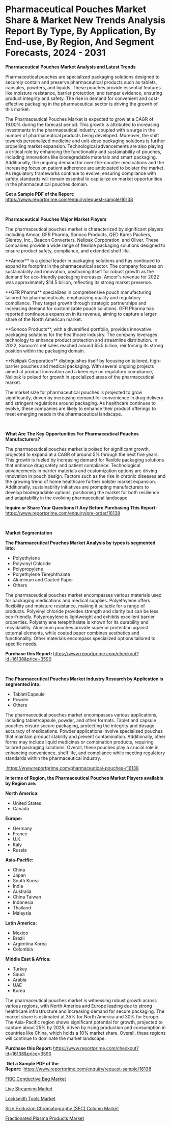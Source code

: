 <p><h1>Pharmaceutical Pouches Market Share & Market New Trends Analysis Report By Type, By Application, By End-use, By Region, And Segment Forecasts, 2024 - 2031</h1></p><p><strong>Pharmaceutical Pouches Market Analysis and Latest Trends</strong></p>
<p><p>Pharmaceutical pouches are specialized packaging solutions designed to securely contain and preserve pharmaceutical products such as tablets, capsules, powders, and liquids. These pouches provide essential features like moisture resistance, barrier protection, and tamper evidence, ensuring product integrity and safety. The rise in demand for convenient and cost-effective packaging in the pharmaceutical sector is driving the growth of this market.</p><p>The Pharmaceutical Pouches Market is expected to grow at a CAGR of 19.00% during the forecast period. This growth is attributed to increasing investments in the pharmaceutical industry, coupled with a surge in the number of pharmaceutical products being developed. Moreover, the shift towards personalized medicine and unit-dose packaging solutions is further propelling market expansion. Technological advancements are also playing a critical role by enhancing the functionality and sustainability of pouches, including innovations like biodegradable materials and smart packaging. Additionally, the ongoing demand for over-the-counter medications and the increasing focus on patient adherence are anticipated to bolster the market. As regulatory frameworks continue to evolve, ensuring compliance with safety standards will remain essential to capitalize on market opportunities in the pharmaceutical pouches domain.</p></p>
<p><strong>Get a Sample PDF of the Report:&nbsp;</strong> <a href="https://www.reportprime.com/enquiry/request-sample/16138?utm_campaign=57&utm_medium=2&utm_source=Github&utm_content=ia&utm_term=02122024&utm_id=pharmaceutical-pouches">https://www.reportprime.com/enquiry/request-sample/16138</a></p>
<p>&nbsp;</p>
<p><strong>Pharmaceutical Pouches Major Market Players</strong></p>
<p><p>The pharmaceutical pouches market is characterized by significant players including Amcor, GFR Pharma, Sonoco Products, QED Kares Packers, Glenroy, Inc., Beacon Converters, Nelipak Corporation, and Oliver. These companies provide a wide range of flexible packaging solutions designed to ensure product safety, compliance, and extended shelf life.</p><p>**Amcor** is a global leader in packaging solutions and has continued to expand its footprint in the pharmaceutical sector. The company focuses on sustainability and innovation, positioning itself for robust growth as the demand for eco-friendly packaging increases. Amcor's revenue for 2022 was approximately $14.5 billion, reflecting its strong market presence.</p><p>**GFR Pharma** specializes in comprehensive pouch manufacturing tailored for pharmaceuticals, emphasizing quality and regulatory compliance. They target growth through strategic partnerships and increasing demand for customizable pouch solutions. GFR Pharma has reported continuous expansion in its revenue, aiming to capture a larger share of the North American market.</p><p>**Sonoco Products**, with a diversified portfolio, provides innovative packaging solutions for the healthcare industry. The company leverages technology to enhance product protection and streamline distribution. In 2022, Sonoco's net sales reached around $5.5 billion, reinforcing its strong position within the packaging domain.</p><p>**Nelipak Corporation** distinguishes itself by focusing on tailored, high-barrier pouches and medical packaging. With several ongoing projects aimed at product innovation and a keen eye on regulatory compliance, Nelipak is poised for growth in specialized areas of the pharmaceutical market.</p><p>The market size for pharmaceutical pouches is projected to grow significantly, driven by increasing demand for convenience in drug delivery and stringent regulations around packaging. As healthcare continues to evolve, these companies are likely to enhance their product offerings to meet emerging needs in the pharmaceutical landscape.</p></p>
<p>&nbsp;</p>
<p><strong>What Are The Key Opportunities For Pharmaceutical Pouches Manufacturers?</strong></p>
<p><p>The pharmaceutical pouches market is poised for significant growth, projected to expand at a CAGR of around 5% through the next five years. This growth is fueled by increasing demand for flexible packaging solutions that enhance drug safety and patient compliance. Technological advancements in barrier materials and customization options are driving innovation in pouch design. Factors such as the rise in chronic diseases and the growing trend of home healthcare further bolster market expansion. Additionally, sustainability initiatives are prompting manufacturers to develop biodegradable options, positioning the market for both resilience and adaptability in the evolving pharmaceutical landscape.</p></p>
<p><strong>Inquire or Share Your Questions If Any Before Purchasing This Report:</strong> <a href="https://www.reportprime.com/enquiry/pre-order/16138?utm_campaign=57&utm_medium=2&utm_source=Github&utm_content=ia&utm_term=02122024&utm_id=pharmaceutical-pouches">https://www.reportprime.com/enquiry/pre-order/16138</a></p>
<p>&nbsp;</p>
<p><strong>Market Segmentation</strong></p>
<p><strong>The Pharmaceutical Pouches Market Analysis by types is segmented into:</strong></p>
<p><ul><li>Polyethylene</li><li>Polyvinyl Chloride</li><li>Polypropylene</li><li>Polyethylene Terephthalate</li><li>Aluminum and Coated Paper</li><li>Others</li></ul></p>
<p><p>The pharmaceutical pouches market encompasses various materials used for packaging medications and medical supplies. Polyethylene offers flexibility and moisture resistance, making it suitable for a range of products. Polyvinyl chloride provides strength and clarity but can be less eco-friendly. Polypropylene is lightweight and exhibits excellent barrier properties. Polyethylene terephthalate is known for its durability and recyclability. Aluminum pouches provide superior protection against external elements, while coated paper combines aesthetics and functionality. Other materials encompass specialized options tailored to specific needs.</p></p>
<p><strong>Purchase this Report:&nbsp;</strong><a href="https://www.reportprime.com/checkout?id=16138&price=3590&utm_campaign=57&utm_medium=2&utm_source=Github&utm_content=ia&utm_term=02122024&utm_id=pharmaceutical-pouches">https://www.reportprime.com/checkout?id=16138&price=3590</a></p>
<p>&nbsp;</p>
<p><strong>The Pharmaceutical Pouches Market Industry Research by Application is segmented into:</strong></p>
<p><ul><li>Tablet/Capsule</li><li>Powder</li><li>Others</li></ul></p>
<p><p>The pharmaceutical pouches market encompasses various applications, including tablet/capsule, powder, and other formats. Tablet and capsule pouches ensure secure packaging, protecting the integrity and dosage accuracy of medications. Powder applications involve specialized pouches that maintain product stability and prevent contamination. Additionally, other forms may include liquid medicines or combination products, requiring tailored packaging solutions. Overall, these pouches play a crucial role in enhancing convenience, shelf life, and compliance while meeting regulatory standards within the pharmaceutical industry.</p></p>
<p><a href="https://www.reportprime.com/pharmaceutical-pouches-r16138?utm_campaign=57&utm_medium=2&utm_source=Github&utm_content=ia&utm_term=02122024&utm_id=pharmaceutical-pouches">&nbsp;https://www.reportprime.com/pharmaceutical-pouches-r16138</a></p>
<p><strong>In terms of Region, the Pharmaceutical Pouches Market Players available by Region are:</strong></p>
<p>
    <p> <strong> North America: </strong>
        <ul>
            <li>United States</li>
            <li>Canada</li>
        </ul>
        </p> 
    <p> <strong> Europe: </strong>
        <ul>
            <li>Germany</li>
            <li>France</li>
            <li>U.K.</li>
            <li>Italy</li>
            <li>Russia</li>
        </ul>
        </p> 
    <p> <strong> Asia-Pacific: </strong>
        <ul>
            <li>China</li>
            <li>Japan</li>
            <li>South Korea</li>
            <li>India</li>
            <li>Australia</li>
            <li>China Taiwan</li>
            <li>Indonesia</li>
            <li>Thailand</li>
            <li>Malaysia</li>
        </ul>
        </p> 
    <p> <strong> Latin America: </strong>
        <ul>
            <li>Mexico</li>
            <li>Brazil</li>
            <li>Argentina Korea</li>
            <li>Colombia</li>
        </ul>
        </p> 
    <p> <strong> Middle East & Africa: </strong>
        <ul>
            <li>Turkey</li>
            <li>Saudi</li>
            <li>Arabia</li>
            <li>UAE</li>
            <li>Korea</li>
        </ul>
    </p>
    </p>
<p><p>The pharmaceutical pouches market is witnessing robust growth across various regions, with North America and Europe leading due to strong healthcare infrastructure and increasing demand for secure packaging. The market share is estimated at 35% for North America and 30% for Europe. The Asia-Pacific region shows significant potential for growth, projected to capture about 25% by 2025, driven by rising production and consumption in countries like China, which holds a 10% market share. Overall, these regions will continue to dominate the market landscape.</p></p>
<p><strong>Purchase this Report: </strong><a href="https://www.reportprime.com/checkout?id=16138&price=3590&utm_campaign=57&utm_medium=2&utm_source=Github&utm_content=ia&utm_term=02122024&utm_id=pharmaceutical-pouches">https://www.reportprime.com/checkout?id=16138&price=3590</a></p>
<p>&nbsp;<strong>Get a Sample PDF of the Report:&nbsp;&nbsp;</strong><a href="https://www.reportprime.com/enquiry/request-sample/16138?utm_campaign=57&utm_medium=2&utm_source=Github&utm_content=ia&utm_term=02122024&utm_id=pharmaceutical-pouches">https://www.reportprime.com/enquiry/request-sample/16138</a></p>
<p><strong></strong></p>
<p><p><a href="https://github.com/AshrafKhan865/Market-Research-Report-List-1/blob/main/fibc-conductive-bag-market.md?utm_campaign=57&utm_medium=2&utm_source=Github&utm_content=ia&utm_term=02122024&utm_id=pharmaceutical-pouches">FIBC Conductive Bag Market</a></p><p><a href="https://www.linkedin.com/pulse/revolutionizing-success-in-depth-review-theglobal-live-streaming-mqape?utm_campaign=57&utm_medium=2&utm_source=Github&utm_content=ia&utm_term=02122024&utm_id=pharmaceutical-pouches">Live Streaming Market</a></p><p><a href="https://issuu.com/reportprime-2/docs/locksmith-tools-market-size-2030.pptx?utm_campaign=57&utm_medium=2&utm_source=Github&utm_content=ia&utm_term=02122024&utm_id=pharmaceutical-pouches">Locksmith Tools Market</a></p><p><a href="https://issuu.com/reportprime-2/docs/size-exclusion-chromatography-sec-column-market-si?utm_campaign=57&utm_medium=2&utm_source=Github&utm_content=ia&utm_term=02122024&utm_id=pharmaceutical-pouches">Size Exclusion Chromatography (SEC) Column Market</a></p><p><a href="https://github.com/gullattedenna/Market-Research-Report-List-1/blob/main/fractionated-plasma-products-market.md?utm_campaign=57&utm_medium=2&utm_source=Github&utm_content=ia&utm_term=02122024&utm_id=pharmaceutical-pouches">Fractionated Plasma Products Market</a></p></p>